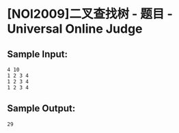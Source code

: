 # [NOI2009]二叉查找树 - 题目 - Universal Online Judge


## Sample Input: 
```
4 10
1 2 3 4
1 2 3 4
1 2 3 4

```

## Sample Output: 
```
29

```

